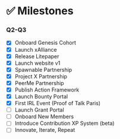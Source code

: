# ✅ Milestones

### Q2-Q3

* [x] Onboard Genesis Cohort
* [x] Launch xAlliance
* [x] Release Litepaper
* [x] Launch website v1
* [x] Spawnable Partnership
* [x] Project X Partnership
* [x] PeerMe Partnership
* [x] Publish Action Framework
* [x] Launch Bounty Portal
* [x] First IRL Event (Proof of Talk Paris)
* [ ] Launch Grant Portal
* [ ] Onboard New Members
* [ ] Introduce Contribution XP System (beta)
* [ ] Innovate, Iterate, Repeat
